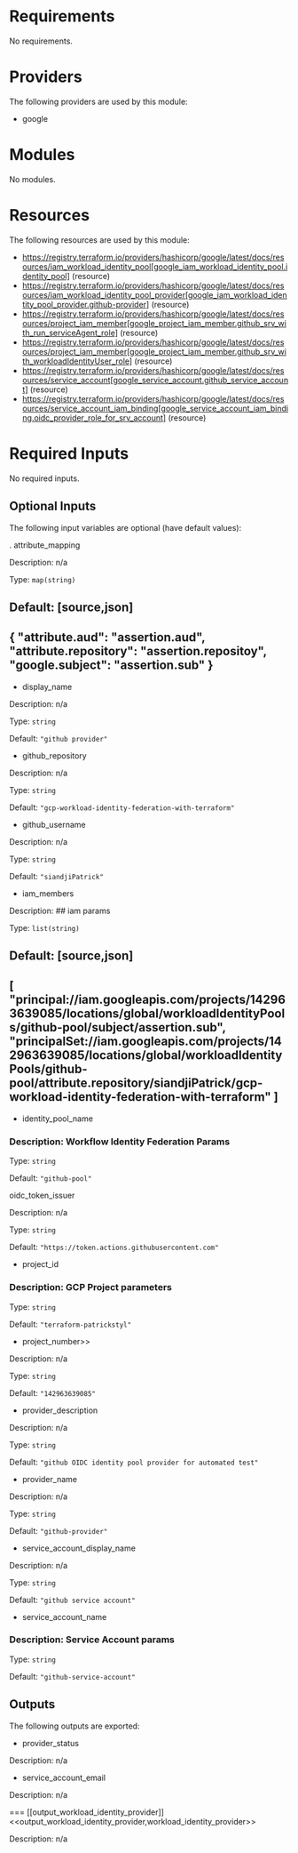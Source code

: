 # Requirements

No requirements.

# Providers

The following providers are used by this module:

- google

# Modules

No modules.

# Resources

The following resources are used by this module:

- https://registry.terraform.io/providers/hashicorp/google/latest/docs/resources/iam_workload_identity_pool[google_iam_workload_identity_pool.identity_pool] (resource)
- https://registry.terraform.io/providers/hashicorp/google/latest/docs/resources/iam_workload_identity_pool_provider[google_iam_workload_identity_pool_provider.github-provider] (resource)
- https://registry.terraform.io/providers/hashicorp/google/latest/docs/resources/project_iam_member[google_project_iam_member.github_srv_with_run_serviceAgent_role] (resource)
- https://registry.terraform.io/providers/hashicorp/google/latest/docs/resources/project_iam_member[google_project_iam_member.github_srv_with_workloadIdentityUser_role] (resource)
- https://registry.terraform.io/providers/hashicorp/google/latest/docs/resources/service_account[google_service_account.github_service_account] (resource)
- https://registry.terraform.io/providers/hashicorp/google/latest/docs/resources/service_account_iam_binding[google_service_account_iam_binding.oidc_provider_role_for_srv_account] (resource)

# Required Inputs

No required inputs.
## Optional Inputs

The following input variables are optional (have default values):

. attribute_mapping

Description: n/a

Type: `map(string)`

Default:
[source,json]
----
{
  "attribute.aud": "assertion.aud",
  "attribute.repository": "assertion.repositoy",
  "google.subject": "assertion.sub"
}
----

- display_name

Description: n/a

Type: `string`

Default: `"github provider"`

- github_repository 

Description: n/a

Type: `string`

Default: `"gcp-workload-identity-federation-with-terraform"`

- github_username

Description: n/a

Type: `string`

Default: `"siandjiPatrick"`

- iam_members

Description: ## iam params

Type: `list(string)`

Default:
[source,json]
----
[
  "principal://iam.googleapis.com/projects/142963639085/locations/global/workloadIdentityPools/github-pool/subject/assertion.sub",
  "principalSet://iam.googleapis.com/projects/142963639085/locations/global/workloadIdentityPools/github-pool/attribute.repository/siandjiPatrick/gcp-workload-identity-federation-with-terraform"
]
----

- identity_pool_name

### Description: Workflow Identity Federation Params

Type: `string`

Default: `"github-pool"`

oidc_token_issuer

Description: n/a

Type: `string`

Default: `"https://token.actions.githubusercontent.com"`

- project_id

### Description: GCP Project parameters

Type: `string`

Default: `"terraform-patrickstyl"`

- project_number>>

Description: n/a

Type: `string`

Default: `"142963639085"`

- provider_description

Description: n/a

Type: `string`

Default: `"github OIDC identity pool provider for automated test"`

- provider_name

Description: n/a

Type: `string`

Default: `"github-provider"`

- service_account_display_name

Description: n/a

Type: `string`

Default: `"github service account"`

- service_account_name

###  Description: Service Account params  

Type: `string`

Default: `"github-service-account"`

## Outputs

The following outputs are exported:

- provider_status

Description: n/a

- service_account_email

Description: n/a

=== [[output_workload_identity_provider]] <<output_workload_identity_provider,workload_identity_provider>>

Description: n/a
